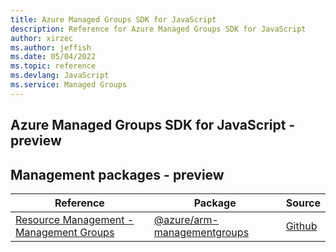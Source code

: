 ```yaml
---
title: Azure Managed Groups SDK for JavaScript
description: Reference for Azure Managed Groups SDK for JavaScript
author: xirzec
ms.author: jeffish
ms.date: 05/04/2022
ms.topic: reference
ms.devlang: JavaScript
ms.service: Managed Groups
---
```

## Azure Managed Groups SDK for JavaScript - preview
## Management packages - preview
| Reference | Package | Source |
|---|---|---|
|[Resource Management - Management Groups](javascript/api/overview/azure/arm-managementgroups-readme)|[@azure/arm-managementgroups](https://www.npmjs.com/package/@azure/arm-managementgroups)|[Github](https://github.com/Azure/azure-sdk-for-js/blob/main/sdk/managementgroups/arm-managementgroups)|


